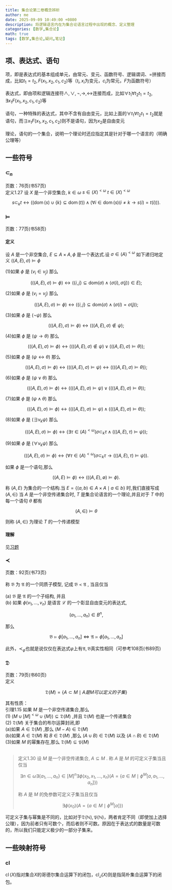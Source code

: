 ```yaml
---
title: 集合论第二卷概念辨析
author: me
date: 2025-09-09 10:49:00 +0800
description: 将逻辑语言内在为集合论语言过程中出现的概念、定义整理
categories: [数学,集合论]
math: true
tags: [数学,集合论,疑问,笔记]
---
```

## 项、表达式、语句
项，即是表达式的基本组成单元，由常元、变元、函数符号、逻辑谓词、$=$拼接而成，比如$t_1=t_2,F(x_1,x_2,c_1,c_2)$等（$t_i,x_i$为变元，$c_i$为常元，$F$为函数符号）<br><br>
表达式，即由项和逻辑连接符$\wedge,\vee,\neg,\rightarrow,\leftrightarrow$连接而成，比如$\forall t_1\forall t_2 t_1=t_2,\exists x_1 F(x_1,x_2,c_1,c_2)$等<br><br>
语句，一种特殊的表达式，其中不含有自由变元，比如上面的$\forall t_1\forall t_2 t_1=t_2$就是语句，而$\exists x_1 F(x_1,x_2,c_1,c_2)$则不是语句，因为$x_2$是自由变元<br><br>
理论，语句的一个集合，说明一个理论时还应指定其是针对于哪一个语言的（明确公理等）
## 一些符号
### $\subset_n$
页数：76页(书57页)<br>
定义1.27 设  $X$  是一个非空集合,  $k\in \omega$ $s\in (X)^{< \omega}$ $t\in (X)^{< \omega}$

$$
s\subset_{k}t\leftrightarrow ((\operatorname {dom}(s)\cup \{k\} \subseteq \operatorname {dom}(t))\land (\forall i\in \operatorname {dom}(s)(i\neq k\to s(i) = t(i))).
$$

### $\vDash$
页数：77页(书58页)
#### 定义
设  $A$  是一个非空集合,  $E\subseteq A\times A,\phi$  是一个表达式.设  $\sigma \in (A)^{< \omega}$  如下递归地定义  $((A,E),\sigma)\vDash \phi$

(1)如果  $\phi$  是  $(v_{i}\in v_{j})$  那么

$$
(((A,E),\sigma)\vDash \phi)\leftrightarrow (\{i,j\} \subseteq \mathrm{dom}(\sigma)\wedge \langle \sigma (i),\sigma (j)\rangle \in E);
$$

(2)如果  $\phi$  是  $(v_{i} = v_{j})$  那么

$$
(((A,E),\sigma)\vDash \phi)\leftrightarrow (\{i,j\} \subseteq \mathrm{dom}(\sigma)\wedge (\sigma (i) = \sigma (j));
$$

(3)如果  $\phi$  是  $(\neg \psi)$  那么

$$
(((A,E),\sigma)\vDash \phi)\leftrightarrow (((A,E),\sigma)\not\in\psi);
$$

(4)如果  $\phi$  是  $(\psi \rightarrow \theta)$  那么

$$
(((A,E),\sigma)\vDash \phi)\leftrightarrow ((((A,E),\sigma)\not\in\psi)\lor (((A,E),\sigma)\vDash \theta));
$$

(5)如果  $\phi$  是  $(\psi \leftrightarrow \theta)$  那么

$$
(((A,E),\sigma)\vDash \phi)\leftrightarrow ((((A,E),\sigma)\vDash \psi)\leftrightarrow ((((A,E),\sigma)\vDash \theta));
$$

(6)如果  $\phi$  是  $(\psi \vee \theta)$  那么

$$
(((A,E),\sigma)\vDash \phi)\leftrightarrow ((((A,E),\sigma)\vDash \psi)\lor ((((A,E),\sigma)\vDash \theta));
$$

(7)如果  $\phi$  是  $(\psi \wedge \theta)$  那么

$$
(((A,E),\sigma)\vDash \phi)\leftrightarrow ((((A,E),\sigma)\vDash \psi)\wedge ((((A,E),\sigma)\vDash \theta));
$$

(8)如果  $\phi$  是  $(\exists v_{k}\psi)$  那么

$$
(((A,E),\sigma)\vDash \phi)\leftrightarrow (\exists \tau \in (A)^{< \omega}(\sigma \subset_{k}\tau \wedge (((A,E),\tau)\vDash \psi));
$$

(9)如果  $\phi$  是  $(\forall v_{k}\psi)$  那么

$$
(((A,E),\sigma)\vDash \phi)\leftrightarrow (\forall \tau \in (A)^{< \omega}(\sigma \subset_{k}\tau \to (((A,E),\tau)\vDash \psi)).
$$

如果  $\phi$  是一个语句,那么

$$
((A,E)\vDash \phi)\leftrightarrow (((A,E),\emptyset)\vDash \phi).
$$

称  $(A,E)$  为集合的一个结构.当  $E = \{(a,b)\in A\times A\mid a\in b\}$  时,我们直接写成 $(A,\in)$  当  $A$  是一个非空传递集合时,  $T$  是集合论语言的一个理论,并且对于  $T$  中的每一个语句  $\theta$  都有

$$
(A,\in)\vDash \theta
$$

则称  $(A,\in)$  为理论  $T$  的一个传递模型
#### 理解
见[习题](../集合论习题-第二卷/#例141)
### $\prec$
页数：92页(书73页)<br><br>
称  $\mathfrak{B}$  为  $\mathfrak{A}$  的一个同质子模型, 记成  $\mathfrak{B} \prec \mathfrak{A}$ , 当且仅当<br><br>
(a)  $\mathfrak{B}$  是  $\mathfrak{A}$  的一个子结构, 并且<br>
(b) 如果  $\phi (v_{1}, \dots , v_{n})$  是语言  $\mathcal{L}$  的一个彰显自由变元的表达式,

$$
(a_{1}, \dots , a_{n}) \in B^{n},
$$

那么

$$
\mathfrak{B}\vDash \phi [a_{1},\dots ,a_{n}]\iff \mathfrak{A}\vDash \phi [a_{1},\dots ,a_{n}]
$$

此外，$\prec_\varphi$也就是说仅仅在表达式$\varphi$上有$\mathfrak A,\mathfrak B$真实性相同（可参考108页(书89页)
### $\mathfrak D$
页数：79页(书60页)<br>
定义

$$
\mathfrak D(M)=\{A\subset M\mid A是M可以定义的子集\}
$$

其有性质：<br>
引理1.15 如果  $M$  是一个非空传递集合,那么<br>
(1)  $(M \cup [M]^{< \omega} \cup \{M\}) \subseteq \mathfrak D(M)$ ,并且  $\mathfrak D(M)$  也是一个传递集合<br>
(2)  $\mathfrak D(M)$  关于集合的布尔运算封闭,即<br>
 (a)如果  $A \in \mathfrak D(M)$ ,那么  $(M - A) \in \mathfrak D(M)$<br>
 (b)如果  $A \in \mathfrak D(M)$  和  $B \in \mathfrak D(M)$ ,那么  $(A \cup B) \in \mathfrak{D}(M)$  以及  $(A \cap B) \in \mathfrak D(M)$<br>
(3)如果  $M$  的幂集存在,那么  $\mathfrak D(M) \subseteq \mathfrak{P}(M)$<br><br>
>定义1.30 设  $M$  是一个非空传递集合,  $A \subseteq M$ . 称  $A$  是  $M$  的可定义子集当且仅当
>
>$$
\exists n \in \omega \exists \{a_{1}, \dots , a_{n}\} \in [M]^{n} \exists \phi (x_{0}, x_{1}, \dots , x_{n}) (A = \{a \in M \mid \phi^{M}[a, a_{1}, \dots , a_{n}]\})
$$
>
>称  $A$  是  $M$  的免参数可定义子集当且仅当
>
>$$
\exists \phi (x_{0}) (A = \{a \in M \mid \phi^{M}[a]\})
$$

可定义子集与幂集是不同的，比如对于$\mathfrak D(\mathbb N),\mathfrak P(\mathbb N)$，两者肯定不同（即使加上选择公理），因为前者只有可数个，而后者则不可数。原因在于表达式的数量是可数的，所以我们只能定义极少的一部分子集来。
## 一些映射符号
### $\operatorname{cl}$
$\operatorname{cl}(X)$指对集合$X$的哥德尔集合运算下的闭包，$\operatorname{cl}_J(X)$则是指简朴集合运算下的闭包。